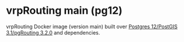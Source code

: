 # vrpRouting main (pg12)

vrpRouting Docker image (version main) built over [Postgres 12/PostGIS 3.1/pgRouting 3.2.0](https://hub.docker.com/r/pgrouting/pgrouting) and dependencies.
